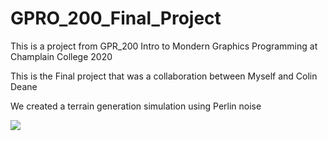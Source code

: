 # GPRO_200_Final_Project
This is a project from GPR_200 Intro to Mondern Graphics Programming at Champlain College 2020

This is the Final project that was a collaboration between Myself and Colin Deane

We created a terrain generation simulation using Perlin noise

![](https://michael-bowen.com/terrain-generatio.png)
